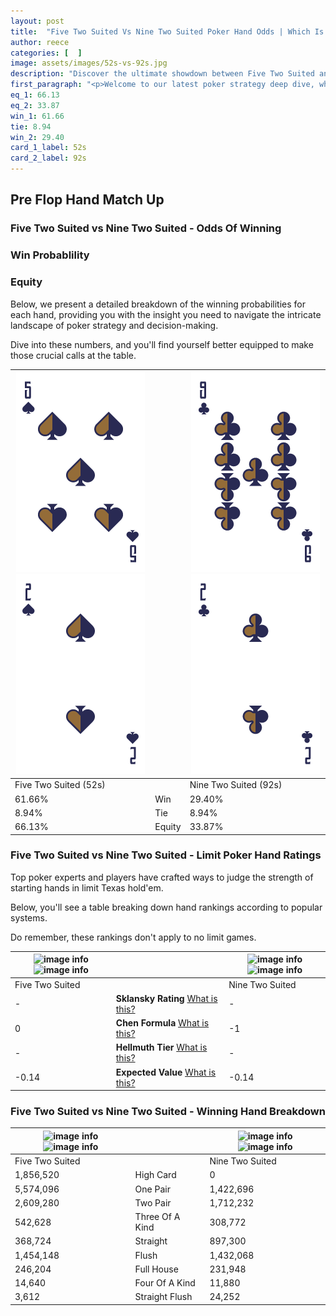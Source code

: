 ```yaml
---
layout: post
title:  "Five Two Suited Vs Nine Two Suited Poker Hand Odds | Which Is The Better Hand In Poker? A Complete Guide"
author: reece
categories: [  ]
image: assets/images/52s-vs-92s.jpg
description: "Discover the ultimate showdown between Five Two Suited and Nine Two Suited in poker! Uncover the odds, strategies, and scenarios where one hand triumphs over the other. Get ready to up your poker game with this thrilling analysis."
first_paragraph: "<p>Welcome to our latest poker strategy deep dive, where we're pitting two distinct hands against each other in a high-stakes showdown: Five Two Suited vs Nine Two Suited.</p><p>In the dynamic world of poker, every decision counts, and knowing which hand holds the upper hand is key to your success at the table.</p><p>In this article, we'll dissect these two hands, explore the scenarios where one dominates the other, and equip you with the knowledge to make strategic choices that can tip the odds in your favor.</p><p>Get ready to unravel the intriguing dynamics of these poker hands and elevate your game to new heights.</p>"
eq_1: 66.13
eq_2: 33.87
win_1: 61.66
tie: 8.94
win_2: 29.40
card_1_label: 52s
card_2_label: 92s
---
```




[comment]: # (sp0)

## Pre Flop Hand Match Up

<div class="table hand-ratings" markdown="1"> 



### Five Two Suited vs Nine Two Suited - Odds Of Winning


  
<div class="row graphs"> 
<div class="col-lg-6">
    <h3>Win Probablility</h3>
    <canvas id="WinChart"></canvas>
</div>
<div class="col-lg-6">
    <h3>Equity</h3>
    <canvas id="EquityChart"></canvas>
</div>
</div>

  Below, we present a detailed breakdown of the winning probabilities for each hand, providing you with the insight you need to navigate the intricate landscape of poker strategy and decision-making. 

Dive into these numbers, and you'll find yourself better equipped to make those crucial calls at the table.


    
| ![image info](assets/images/hand1/5.png) ![image info](assets/images/hand1/2.png) |  | ![image info](assets/images/hand2/9.png) ![image info](assets/images/hand2/2.png) |
| -------- | -------- | -------- |
| Five Two Suited (52s) |  | Nine Two Suited (92s) |
| 61.66% | Win | 29.40% |
| 8.94% | Tie | 8.94% |
| 66.13% | Equity | 33.87% |




[comment]: # (sp1)



### Five Two Suited vs Nine Two Suited - Limit Poker Hand Ratings

Top poker experts and players have crafted ways to judge the strength of starting hands in limit Texas hold'em. 

Below, you'll see a table breaking down hand rankings according to popular systems. 

Do remember, these rankings don't apply to no limit games.


    
| ![image info](https://www.riverpairs.com/assets/images/hand1/5.png) ![image info](https://www.riverpairs.com/assets/images/hand1/2.png) |  | ![image info](https://www.riverpairs.com/assets/images/hand2/9.png) ![image info](https://www.riverpairs.com/assets/images/hand2/2.png) |
| -------- | -------- | -------- |
| Five Two Suited |  | Nine Two Suited |
| - | **Sklansky Rating** [What is this?](/sklansky-rating-explained) | - |
| 0 | **Chen Formula** [What is this?](/chen-formula-explained) | -1 |
| - | **Hellmuth Tier** [What is this?](/Hellmuth-tier-explained) | - |
| -0.14 | **Expected Value** [What is this?](/expected-value-explained) | -0.14 |




[comment]: # (sp2)



### Five Two Suited vs Nine Two Suited - Winning Hand Breakdown


    
| ![image info](https://www.riverpairs.com/assets/images/hand1/5.png) ![image info](https://www.riverpairs.com/assets/images/hand1/2.png) |  | ![image info](https://www.riverpairs.com/assets/images/hand2/9.png) ![image info](https://www.riverpairs.com/assets/images/hand2/2.png) |
| -------- | -------- | -------- |
| Five Two Suited |  | Nine Two Suited |
| 1,856,520 | High Card | 0 |
| 5,574,096 | One Pair | 1,422,696 |
| 2,609,280 | Two Pair | 1,712,232 |
| 542,628 | Three Of A Kind | 308,772 |
| 368,724 | Straight | 897,300 |
| 1,454,148 | Flush | 1,432,068 |
| 246,204 | Full House | 231,948 |
| 14,640 | Four Of A Kind | 11,880 |
| 3,612 | Straight Flush | 24,252 |




[comment]: # (sp3)



</div>

[comment]: # (sp4)



[comment]: # (sp5)

